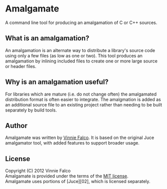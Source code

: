 # Amalgamate

A command line tool for producing an amalgamation of C or C++ sources.

## What is an amalgamation?

An amalgamation is an alternate way to distribute a library's source code using
only a few files (as low as one or two). This tool produces an amalgamation by
inlining included files to create one or more large source or header files.

## Why is an amalgamation useful?

For libraries which are mature (i.e. do not change often) the amalgamated
distribution format is often easier to integrate. The amalgmation is added as
an additional source file to an existing project rather than needing to be
built separately by build tools.

## Author

Amalgamate was written by [Vinnie Falco][1]. It is based on the original Juce
amalgamator tool, with added features to support broader usage.

## License

Copyright (C) 2012 Vinnie Falco<br>
Amalgamate is provided under the terms of the [MIT license][3].<br>
Amalgamate uses portions of [Juce][02], which is licensed separately.

[1]: http://vinniefalco.com "Vinnie Falco's Home Page"
[2]: http://rawmaterialsoftware.com/juce.php "JUCE"
[3]: http://www.opensource.org/licenses/MIT "MIT License"
